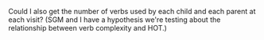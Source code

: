 
Could I also get the number of verbs used by each child and each parent at each visit? (SGM and I have a hypothesis we're testing about the relationship between verb complexity and HOT.)
